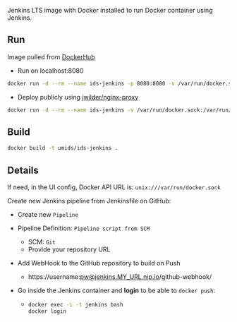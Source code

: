 Jenkins LTS image with Docker installed to run Docker container using Jenkins.

## Run

Image pulled from [DockerHub](https://hub.docker.com/repository/docker/umids/ids-jenkins)

* Run on localhost:8080

```bash
docker run -d --rm --name ids-jenkins -p 8080:8080 -v /var/run/docker.sock:/var/run/docker.sock:ro -v /data/jenkins/jenkins_home/:/var/jenkins_home umids/ids-jenkins
```

* Deploy publicly using [jwilder/nginx-proxy](https://github.com/jwilder/nginx-proxy)

```bash
docker run -d --rm --name ids-jenkins -v /var/run/docker.sock:/var/run/docker.sock:ro -v /data/jenkins/jenkins_home/:/var/jenkins_home -e VIRTUAL_HOST=jenkins.MY_IP_ADDRESS.nip.io -e LETSENCRYPT_HOST=jenkins.MY_IP_ADDRESS.nip.io -e VIRTUAL_PORT=8080 umids/ids-jenkins
```

## Build

```bash
docker build -t umids/ids-jenkins .
```

## Details

If need, in the UI config, Docker API URL is: `unix:///var/run/docker.sock`

Create new Jenkins pipeline from Jenkinsfile on GitHub:

* Create new `Pipeline`

* Pipeline Definition: `Pipeline script from SCM`

  * SCM: `Git`
  * Provide your repository URL

* Add WebHook to the GitHub repository to build on Push

  * https://username:pw@jenkins.MY_URL.nip.io/github-webhook/

* Go inside the Jenkins container and **login** to be able to `docker push`:

  * ```bash
    docker exec -i -t jenkins bash
    docker login
    ```

